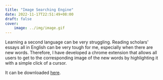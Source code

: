 ```yaml
---
title: "Image Searching Engine"
date: 2022-11-17T22:51:49+08:00
draft: false
cover:
    image: ../img/image.gif
---
```


Learning a second language can be very struggling. Reading scholars' essays all in English can be very tough for me, especially when there are new words. Therefore, I have developed a chrome extension that allows all users to get to the corresponding image of the new words by highlighting it with a simple click of a cursor.

It can be downloaded [here](https://github.com/lindashao1220/abc2022/blob/master/miniproject5/miniproject5.zip).

